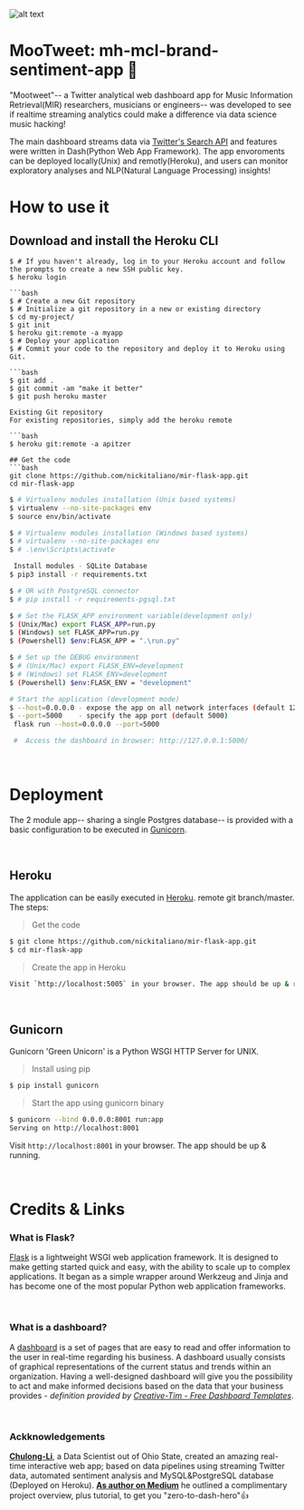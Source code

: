 ![alt text](https://github.com/nickitaliano/mcl-mh-brand-sentiment-analysis-app/blob/master/MooTweet.jpg?raw=true)

# MooTweet: mh-mcl-brand-sentiment-app 🎹

"Mootweet"-- a Twitter analytical web dashboard app for Music Information Retrieval(MIR) researchers, musicians or engineers-- was developed to see if realtime streaming analytics could make a difference via data science music hacking!

The main dashboard streams data via [Twitter's Search API](https://en.wikipedia.org/wiki/Dashboard_(business)) and features were written in Dash(Python Web App Framework). The app envoroments can be deployed locally(Unix) and remotly(Heroku), and users can monitor exploratory analyses and NLP(Natural Language Processing) insights!

# How to use it
## Download and install the Heroku CLI

```'bash'
$ # If you haven't already, log in to your Heroku account and follow the prompts to create a new SSH public key.
$ heroku login

```bash
$ # Create a new Git repository
$ # Initialize a git repository in a new or existing directory
$ cd my-project/
$ git init
$ heroku git:remote -a myapp
$ # Deploy your application
$ # Commit your code to the repository and deploy it to Heroku using Git.

```bash
$ git add .
$ git commit -am "make it better"
$ git push heroku master

Existing Git repository
For existing repositories, simply add the heroku remote

```bash
$ heroku git:remote -a apitzer

## Get the code
```bash
git clone https://github.com/nickitaliano/mir-flask-app.git
cd mir-flask-app
```

```bash
$ # Virtualenv modules installation (Unix based systems)
$ virtualenv --no-site-packages env
$ source env/bin/activate
```

```bash
$ # Virtualenv modules installation (Windows based systems)
$ # virtualenv --no-site-packages env
$ # .\env\Scripts\activate
```
```bash
 Install modules - SQLite Database
$ pip3 install -r requirements.txt
```

```bash
$ # OR with PostgreSQL connector
$ # pip install -r requirements-pgsql.txt
```

```bash
$ # Set the FLASK_APP environment variable(development only)
$ (Unix/Mac) export FLASK_APP=run.py
$ (Windows) set FLASK_APP=run.py
$ (Powershell) $env:FLASK_APP = ".\run.py"
```
```bash
$ # Set up the DEBUG environment
$ # (Unix/Mac) export FLASK_ENV=development
$ # (Windows) set FLASK_ENV=development
$ (Powershell) $env:FLASK_ENV = "development"
```

```bash
# Start the application (development mode)
$ --host=0.0.0.0 - expose the app on all network interfaces (default 127.0.0.1)
$ --port=5000    - specify the app port (default 5000)  
 flask run --host=0.0.0.0 --port=5000
```

```bash
 #  Access the dashboard in browser: http://127.0.0.1:5000/
```

<br/>

# Deployment

The 2 module app-- sharing a single Postgres database-- is provided with a basic configuration to be executed in [Gunicorn](https://gunicorn.org/).

<br/>

## Heroku

The application can be easily executed in [Heroku](https:/heroku.com). remote git branch/master. The steps:

> Get the code

```bash
$ git clone https://github.com/nickitaliano/mir-flask-app.git
$ cd mir-flask-app
```

> Create the app in Heroku

```bash
Visit `http://localhost:5005` in your browser. The app should be up & running. 
```

<br/>

## Gunicorn

Gunicorn 'Green Unicorn' is a Python WSGI HTTP Server for UNIX.

> Install using pip

```bash
$ pip install gunicorn
```
> Start the app using gunicorn binary

```bash
$ gunicorn --bind 0.0.0.0:8001 run:app
Serving on http://localhost:8001
```

Visit `http://localhost:8001` in your browser. The app should be up & running.

<br/>

# Credits & Links

### What is Flask?

[Flask](https://www.palletsprojects.com/p/flask/) is a lightweight WSGI web application framework. It is designed to make getting started quick and easy, with the ability to scale up to complex applications. It began as a simple wrapper around Werkzeug and Jinja and has become one of the most popular Python web application frameworks.

<br/>

### What is a dashboard?

A [dashboard](https://en.wikipedia.org/wiki/Dashboard_(business)) is a set of pages that are easy to read and offer information to the user in real-time regarding his business. A dashboard usually consists of graphical representations of the current status and trends within an organization. Having a well-designed dashboard will give you the possibility to act and make informed decisions based on the data that your business provides - *definition provided by [Creative-Tim - Free Dashboard Templates](https://www.creative-tim.com/blog/web-design/free-dashboard-templates/?ref=appseed)*.

<br/>

### Ackknowledgements

**[Chulong-Li](https://github.com/Chulong-Li/Real-time-Sentiment-Tracking-on-Twitter-for-Brand-Improvement-and-Trend-Recognition)**, a Data Scientist out of Ohio State, created an amazing real-time interactive web app; based on data pipelines using streaming Twitter data, automated sentiment analysis and MySQL&PostgreSQL database (Deployed on Heroku). **[As author on Medium](https://medium.com/@ChulongLi)** he outlined a complimentary project overview, plus tutorial, to get you "zero-to-dash-hero"👍

<br/>
